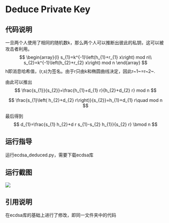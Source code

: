 # Deduce Private Key

## 代码说明

一旦两个人使用了相同的随机数k，那么两个人可以推断出彼此的私钥，这可以被攻击者利用。
$$
\begin{array}{l}
s_{1}=k^{-1}\left(h_{1}+r_{1} x\right) mod n\\
s_{2}=k^{-1}\left(h_{2}+r_{2} x\right) mod n
\end{array}
$$
h即消息哈希值，(r,s)为签名。由于r只由k和椭圆曲线决定，因此r~1~=r~2~.

由此可以推出
$$
\frac{s_{1}}{s_{2}}=\frac{h_{1}+d_{1} r}{h_{2}+d_{2} r} mod  n
$$

$$
\frac{s_{1}\left( h_{2}+d_{2} r\right)}{s_{2}}=h_{1}+d_{1} r\quad mod n
$$

最后得到
$$
d_{1}=\frac{s_{1} h_{2}+d r s_{1}-s_{2} h_{1}}{s_{2} r} \bmod n
$$

## 运行指导

运行ecdsa_deduced.py，需要下载ecdsa库

## 运行截图

![](D:\pythonProject2\pitfalls\deduce_d\QQ截图20220728214728.png)

## 引用说明

在ecdsa库的基础上进行了修改，即同一文件夹中的代码
